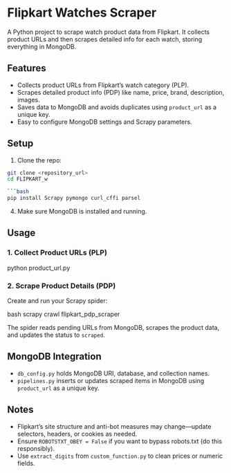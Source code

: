 # Flipkart Watches Scraper

A Python project to scrape watch product data from Flipkart. It collects product URLs and then scrapes detailed info for each watch, storing everything in MongoDB.

## Features

* Collects product URLs from Flipkart’s watch category (PLP).
* Scrapes detailed product info (PDP) like name, price, brand, description, images.
* Saves data to MongoDB and avoids duplicates using `product_url` as a unique key.
* Easy to configure MongoDB settings and Scrapy parameters.

## Setup

1. Clone the repo:

```bash
git clone <repository_url>
cd FLIPKART_w

```bash
pip install Scrapy pymongo curl_cffi parsel
```

4. Make sure MongoDB is installed and running.

## Usage

### 1. Collect Product URLs (PLP)

python product_url.py


### 2. Scrape Product Details (PDP)

Create and run your Scrapy spider:

bash
scrapy crawl flipkart_pdp_scraper

The spider reads pending URLs from MongoDB, scrapes the product data, and updates the status to `scraped`.

## MongoDB Integration

* `db_config.py` holds MongoDB URI, database, and collection names.
* `pipelines.py` inserts or updates scraped items in MongoDB using `product_url` as a unique key.

## Notes

* Flipkart’s site structure and anti-bot measures may change—update selectors, headers, or cookies as needed.
* Ensure `ROBOTSTXT_OBEY = False` if you want to bypass robots.txt (do this responsibly).
* Use `extract_digits` from `custom_function.py` to clean prices or numeric fields.

